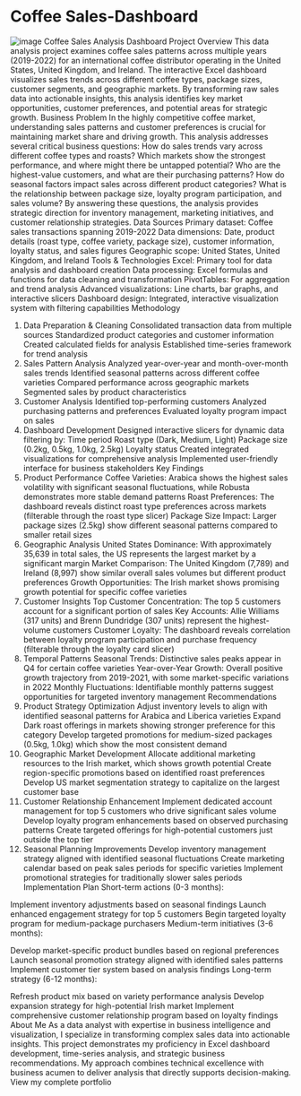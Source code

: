 # Coffee Sales-Dashboard
![image](https://github.com/user-attachments/assets/a573ea34-09f6-4eb9-9dea-56050db62877)
Coffee Sales Analysis Dashboard
Project Overview
This data analysis project examines coffee sales patterns across multiple years (2019-2022) for an international coffee distributor operating in the United States, United Kingdom, and Ireland. The interactive Excel dashboard visualizes sales trends across different coffee types, package sizes, customer segments, and geographic markets. By transforming raw sales data into actionable insights, this analysis identifies key market opportunities, customer preferences, and potential areas for strategic growth.
Business Problem
In the highly competitive coffee market, understanding sales patterns and customer preferences is crucial for maintaining market share and driving growth. This analysis addresses several critical business questions:
How do sales trends vary across different coffee types and roasts?
Which markets show the strongest performance, and where might there be untapped potential?
Who are the highest-value customers, and what are their purchasing patterns?
How do seasonal factors impact sales across different product categories?
What is the relationship between package size, loyalty program participation, and sales volume?
By answering these questions, the analysis provides strategic direction for inventory management, marketing initiatives, and customer relationship strategies.
Data Sources
Primary dataset: Coffee sales transactions spanning 2019-2022
Data dimensions: Date, product details (roast type, coffee variety, package size), customer information, loyalty status, and sales figures
Geographic scope: United States, United Kingdom, and Ireland
Tools & Technologies
Excel: Primary tool for data analysis and dashboard creation
Data processing: Excel formulas and functions for data cleaning and transformation
PivotTables: For aggregation and trend analysis
Advanced visualizations: Line charts, bar graphs, and interactive slicers
Dashboard design: Integrated, interactive visualization system with filtering capabilities
Methodology
1. Data Preparation & Cleaning
Consolidated transaction data from multiple sources
Standardized product categories and customer information
Created calculated fields for analysis
Established time-series framework for trend analysis
2. Sales Pattern Analysis
Analyzed year-over-year and month-over-month sales trends
Identified seasonal patterns across different coffee varieties
Compared performance across geographic markets
Segmented sales by product characteristics
3. Customer Analysis
Identified top-performing customers
Analyzed purchasing patterns and preferences
Evaluated loyalty program impact on sales
4. Dashboard Development
Designed interactive slicers for dynamic data filtering by:
Time period
Roast type (Dark, Medium, Light)
Package size (0.2kg, 0.5kg, 1.0kg, 2.5kg)
Loyalty status
Created integrated visualizations for comprehensive analysis
Implemented user-friendly interface for business stakeholders
Key Findings
1. Product Performance
Coffee Varieties: Arabica shows the highest sales volatility with significant seasonal fluctuations, while Robusta demonstrates more stable demand patterns
Roast Preferences: The dashboard reveals distinct roast type preferences across markets (filterable through the roast type slicer)
Package Size Impact: Larger package sizes (2.5kg) show different seasonal patterns compared to smaller retail sizes
2. Geographic Analysis
United States Dominance: With approximately 35,639 in total sales, the US represents the largest market by a significant margin
Market Comparison: The United Kingdom (7,789) and Ireland (8,997) show similar overall sales volumes but different product preferences
Growth Opportunities: The Irish market shows promising growth potential for specific coffee varieties
3. Customer Insights
Top Customer Concentration: The top 5 customers account for a significant portion of sales
Key Accounts: Allie Williams (317 units) and Brenn Dundridge (307 units) represent the highest-volume customers
Customer Loyalty: The dashboard reveals correlation between loyalty program participation and purchase frequency (filterable through the loyalty card slicer)
4. Temporal Patterns
Seasonal Trends: Distinctive sales peaks appear in Q4 for certain coffee varieties
Year-over-Year Growth: Overall positive growth trajectory from 2019-2021, with some market-specific variations in 2022
Monthly Fluctuations: Identifiable monthly patterns suggest opportunities for targeted inventory management
Recommendations
1. Product Strategy Optimization
Adjust inventory levels to align with identified seasonal patterns for Arabica and Liberica varieties
Expand Dark roast offerings in markets showing stronger preference for this category
Develop targeted promotions for medium-sized packages (0.5kg, 1.0kg) which show the most consistent demand
2. Geographic Market Development
Allocate additional marketing resources to the Irish market, which shows growth potential
Create region-specific promotions based on identified roast preferences
Develop US market segmentation strategy to capitalize on the largest customer base
3. Customer Relationship Enhancement
Implement dedicated account management for top 5 customers who drive significant sales volume
Develop loyalty program enhancements based on observed purchasing patterns
Create targeted offerings for high-potential customers just outside the top tier
4. Seasonal Planning Improvements
Develop inventory management strategy aligned with identified seasonal fluctuations
Create marketing calendar based on peak sales periods for specific varieties
Implement promotional strategies for traditionally slower sales periods
Implementation Plan
Short-term actions (0-3 months):


Implement inventory adjustments based on seasonal findings
Launch enhanced engagement strategy for top 5 customers
Begin targeted loyalty program for medium-package purchasers
Medium-term initiatives (3-6 months):


Develop market-specific product bundles based on regional preferences
Launch seasonal promotion strategy aligned with identified sales patterns
Implement customer tier system based on analysis findings
Long-term strategy (6-12 months):


Refresh product mix based on variety performance analysis
Develop expansion strategy for high-potential Irish market
Implement comprehensive customer relationship program based on loyalty findings
About Me
As a data analyst with expertise in business intelligence and visualization, I specialize in transforming complex sales data into actionable insights. This project demonstrates my proficiency in Excel dashboard development, time-series analysis, and strategic business recommendations. My approach combines technical excellence with business acumen to deliver analysis that directly supports decision-making.
View my complete portfolio

